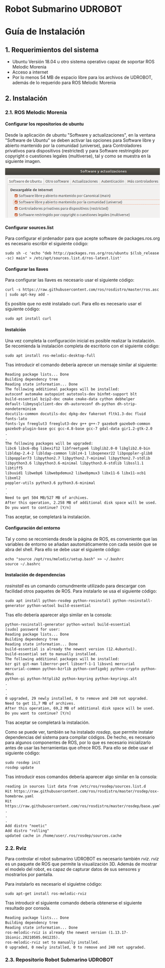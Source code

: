 # Robot Submarino UDROBOT
# Guía de Instalación

## 1. Requerimientos del sistema
- Ubuntu Versión 18.04 u otro sistema operativo capaz de soportar ROS Melodic Morenia
- Acceso a internet
- Por lo menos 54 MB de espacio libre para los archivos de UDROBOT, además de lo requerido para ROS Melodic Morenia

## 2. Instalación

### 2.1. ROS Melodic Morenia

#### Configurar los repositorios de ubuntu
Desde la aplicación de ubuntu "Software y actualizaciones", en la ventana "Software de Ubuntu" se deben activar las opciones para Software libre y abierto mantenido por la comunidad (universe), para Controladores privativos para dispositivos (restricted) y para Software restringido por copyright o cuestiones legales (multiverse), tal y como se muestra en la siguiente imagen.

![Captura de pantalla de 2021-06-22 16-32-39](https://raw.githubusercontent.com/DanielBajoCollados/mur/master/Captura%20de%20pantalla%20de%202021-06-22%2016-32-39.png)

#### Configurar sources.list
Para configurar el prdenador para que acepte software de packages.ros.org es necesario escribir el siguiente código:

```
sudo sh -c 'echo "deb http://packages.ros.org/ros/ubuntu $(lsb_release -sc) main" > /etc/apt/sources.list.d/ros-latest.list'
```

#### Configurar las llaves
Para configurar las llaves es necesario usar el siguiente código:

```
curl -s https://raw.githubusercontent.com/ros/rosdistro/master/ros.asc | sudo apt-key add -
```

Es posible que no esté instalado curl.
Para ello es necesario usar el siguiente código:

```
sudo apt install curl
```

#### Instalción
Una vez completa la configuración inicial es posible realizar la instalación.
Se recomienda la instalación completa de escritorio con el siguiente código:

```
sudo apt install ros-melodic-desktop-full
```

Tras introducir el comando debería aprecer un mensaje similar al siguiente:

```
Reading package lists... Done
Building dependency tree
Reading state information... Done
The following additional packages will be installed:
autoconf automake autopoint autotools-dev binfmt-support blt 
build-essential bzip2-doc cmake cmake-data cython debhelper
default-libmysqlclient-dev dh-autoreconf dh-python dh-strip-nondeterminism
docutils-common docutils-doc dpkg-dev fakeroot fltk1.3-doc fluid fonts-lato
fonts-lyx freeglut3 freeglut3-dev g++ g++-7 gazebo9 gazebo9-common
gazebo9-plugin-base gcc gcc-4.8-base gcc-7 gdal-data gir1.2-gtk-2.0
.
.
The following packages will be upgraded:
libc6 libc6-dbg libexif12 libfreetype6 libglib2.0-0 libglib2.0-bin
libldap-2.4-2 libldap-common liblz4-1 libopenexr22 libpoppler-glib8
libpoppler73 libpython2.7 libpython2.7-minimal libpython2.7-stdlib
libpython3.6 libpython3.6-minimal libpython3.6-stdlib libssl1.1 libtiff5
libuuid1 libwebp6 libwebpdemux2 libwebpmux3 libx11-6 libx11-xcb1 libxml2
poppler-utils python3.6 python3.6-minimal
.
.
Need to get 504 MB/527 MB of archives.
After this operation, 2.258 MB of additional disk space will be used.
Do you want to continue? [Y/n]
```

Tras aceptar, se completará la instalación.

#### Configuración del entorno
Tal y como se recomienda desde la página de ROS, es conveniente que las variables de entorno se añadan aautomáticamente con cada sesión que se abra del shell.
Para ello se debe usar el siguiente código:

```
echo "source /opt/ros/melodic/setup.bash" >> ~/.bashrc
source ~/.bashrc
```

#### Instalación de dependencias
*rosinstall* es un comando comundmente utilizado para descargar con facilidad otros paquetes de ROS.
Para instalarlo se usa el siguiente código:

```
sudo apt install python-rosdep python-rosinstall python-rosinstall-generator python-wstool build-essential
```

Tras ello debería aparecer algo similar en la consola:

```
python-rosinstall-generator python-wstool build-essential
[sudo] password for user: 
Reading package lists... Done
Building dependency tree
Reading state information... Done
build-essential is already the newest version (12.4ubuntu1).
build-essential set to manually installed.
The following additional packages will be installed:
bzr git git-man liberror-perl libserf-1-1 libsvn1 mercurial
mercurial-common python-bzrlib python-configobj python-crypto python-dbus
python-gi python-httplib2 python-keyring python-keyrings.alt
.
.
.
0 upgraded, 29 newly installed, 0 to remove and 240 not upgraded.
Need to get 11,7 MB of archives.
After this operation, 69,2 MB of additional disk space will be used.
Do you want to continue? [Y/n]
```

Tras aceptar se completará la instalación.

Como se puede ver, también se ha instalado *rosdep*, que permite instalar dependencias del sistema para compilar códigos. De hecho, es necesario para algunos componentes de ROS, por lo que es necesario inicializarlo antes de usar las herramientas que ofrece ROS.
Para ello se debe usar el siguiente código:

```
sudo rosdep init
rosdep update
```

Tras introducir esos comandos debería aparecer algo similar en la consola:

```
reading in sources list data from /etc/ros/rosdep/sources.list.d
Hit https://raw.githubusercontent.com/ros/rosdistro/master/rosdep/osx-homebrew.yaml
Hit https://raw.githubusercontent.com/ros/rosdistro/master/rosdep/base.yaml
.
.
.
Add distro "noetic"
Add distro "rolling"
updated cache in /home/user/.ros/rosdep/sources.cache
```

### 2.2. Rviz
Para controlar el robot submarino UDROBOT es necesario también *rviz*.
*rviz* es un paquete de ROS que permite la visualización 3D. Además de mostrar el modelo del robot, es capaz de capturar datos de sus sensores y mostrarlos por pantalla.

Para instalarlo es necesario el siguietne código:

```
sudo apt-get install ros-melodic-rviz
```

Tras introducir el siguiente comando debería obtenerse el siguiente resultado por consola.

```
Reading package lists... Done
Building dependency tree
Reading state information... Done
ros-melodic-rviz is already the newest version (1.13.17-1bionic.20210505.041235).
ros-melodic-rviz set to manually installed.
0 upgraded, 0 newly installed, 0 to remove and 240 not upgraded.
```

### 2.3. Repositorio Robot Submarino UDROBOT
